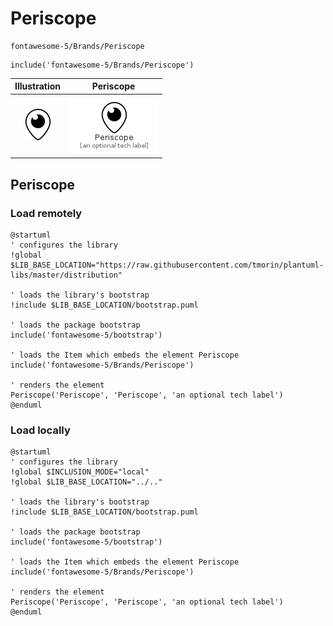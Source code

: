 # Periscope


```text
fontawesome-5/Brands/Periscope
```

```text
include('fontawesome-5/Brands/Periscope')
```



| Illustration | Periscope |
| :---: | :---: |
| ![illustration for Illustration](../../fontawesome-5/Brands/Periscope.png) | ![illustration for Periscope](../../fontawesome-5/Brands/Periscope.Local.png) |




## Periscope

### Load remotely
```plantuml
@startuml
' configures the library
!global $LIB_BASE_LOCATION="https://raw.githubusercontent.com/tmorin/plantuml-libs/master/distribution"

' loads the library's bootstrap
!include $LIB_BASE_LOCATION/bootstrap.puml

' loads the package bootstrap
include('fontawesome-5/bootstrap')

' loads the Item which embeds the element Periscope
include('fontawesome-5/Brands/Periscope')

' renders the element
Periscope('Periscope', 'Periscope', 'an optional tech label')
@enduml
```

### Load locally
```plantuml
@startuml
' configures the library
!global $INCLUSION_MODE="local"
!global $LIB_BASE_LOCATION="../.."

' loads the library's bootstrap
!include $LIB_BASE_LOCATION/bootstrap.puml

' loads the package bootstrap
include('fontawesome-5/bootstrap')

' loads the Item which embeds the element Periscope
include('fontawesome-5/Brands/Periscope')

' renders the element
Periscope('Periscope', 'Periscope', 'an optional tech label')
@enduml
```

